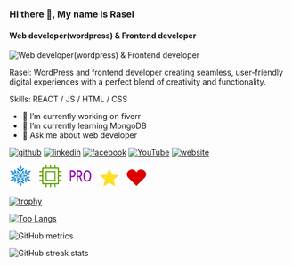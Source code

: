 ### Hi there 👋, My name is Rasel
#### Web developer(wordpress) & Frontend developer
![Web developer(wordpress) & Frontend developer](https://media.licdn.com/dms/image/D4D16AQH8fydQ125xnw/profile-displaybackgroundimage-shrink_350_1400/0/1704733418101?e=1710374400&v=beta&t=f-VVxlsFD-hKhDuJFmpUgYbsgb1cqjnPFByIQXfOsUk)

Rasel: WordPress and frontend developer creating seamless, user-friendly digital experiences with a perfect blend of creativity and functionality.

Skills: REACT / JS / HTML / CSS

- 🔭 I’m currently working on fiverr 
- 🌱 I’m currently learning MongoDB 
- 💬 Ask me about web developer 


[<img src='https://cdn.jsdelivr.net/npm/simple-icons@3.0.1/icons/github.svg' alt='github' height='40' style="color⚪;">](https://github.com/https://github.com/Developerrasel2)  [<img src='https://cdn.jsdelivr.net/npm/simple-icons@3.0.1/icons/linkedin.svg' alt='linkedin' height='40'>](https://www.linkedin.com/in/www.linkedin.com/in/mdraselali2/)  [<img src='https://cdn.jsdelivr.net/npm/simple-icons@3.0.1/icons/facebook.svg' alt='facebook' height='40'>](https://www.facebook.com/https://www.facebook.com/profile.php?id=100073389461181&mibextid=2JQ9oc)  [<img src='https://cdn.jsdelivr.net/npm/simple-icons@3.0.1/icons/youtube.svg' alt='YouTube' height='40'>](https://www.youtube.com/channel/https://www.youtube.com/c/SmartIdeaPro)  [<img src='https://cdn.jsdelivr.net/npm/simple-icons@3.0.1/icons/icloud.svg' alt='website' height='40'>](https://www.developerrasel.com)  



<a href='https://archiveprogram.github.com/'><img src='https://raw.githubusercontent.com/acervenky/animated-github-badges/master/assets/acbadge.gif' width='40' height='40'></a> <a href='https://docs.github.com/en/developers'><img src='https://raw.githubusercontent.com/acervenky/animated-github-badges/master/assets/devbadge.gif' width='40' height='40'></a> <a href='https://github.com/pricing'><img src='https://raw.githubusercontent.com/acervenky/animated-github-badges/master/assets/pro.gif' width='40' height='40'></a> <a href='https://stars.github.com/'><img src='https://raw.githubusercontent.com/acervenky/animated-github-badges/master/assets/starbadge.gif' width='35' height='35'></a> <a href='https://docs.github.com/en/github/supporting-the-open-source-community-with-github-sponsors'><img src='https://raw.githubusercontent.com/acervenky/animated-github-badges/master/assets/sponsorbadge.gif' width='35' height='35'></a> 

[![trophy](https://github-profile-trophy.vercel.app/?username=https://github.com/Developerrasel2)](https://github.com/ryo-ma/github-profile-trophy)

[![Top Langs](https://github-readme-stats.vercel.app/api/top-langs/?username=https://github.com/Developerrasel2)](https://github.com/anuraghazra/github-readme-stats)

![GitHub metrics](https://metrics.lecoq.io/https://github.com/Developerrasel2)  

![GitHub streak stats](https://streak-stats.demolab.com/?user=https://github.com/Developerrasel2)  

